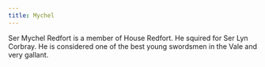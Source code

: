 ```yaml
---
title: Mychel
---
```


Ser Mychel Redfort is a member of House Redfort. He squired for Ser Lyn Corbray. He is considered one of the best young swordsmen in the Vale and very gallant.


